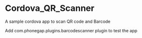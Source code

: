 # Cordova_QR_Scanner

A sample cordova app to scan QR code and Barcode

Add com.phonegap.plugins.barcodescanner plugin to test the app
